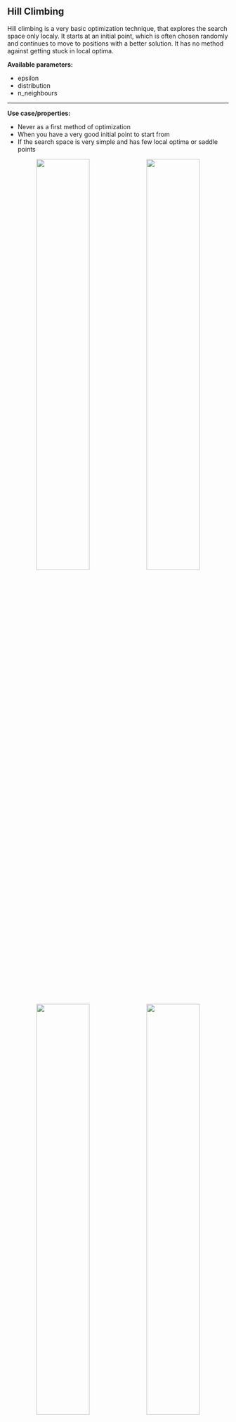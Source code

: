 ## Hill Climbing

Hill climbing is a very basic optimization technique, that explores the search space only localy. It starts at an initial point, which is often chosen randomly and continues to move to positions with a better solution. It has no method against getting stuck in local optima.

**Available parameters:**
- epsilon
- distribution
- n_neighbours

---

**Use case/properties:**
- Never as a first method of optimization
- When you have a very good initial point to start from
- If the search space is very simple and has few local optima or saddle points

<p align="center">
<img src="./plots/search_paths/HillClimbing [('epsilon', 0.03)].png" width= 49%/>
<img src="./plots/search_paths/HillClimbing [('epsilon', 0.1)].png" width= 49%/>
</p>

<p align="center">
<img src="./plots/search_paths/HillClimbing [('distribution', 'laplace')].png" width= 49%/>
<img src="./plots/search_paths/HillClimbing [('distribution', 'logistic')].png" width= 49%/>
</p>


<br>

## Stochastic Hill Climbing
Stochastic hill climbing extends the normal hill climbing by a simple method against getting stuck in local optima. It has a parameter you can set, that determines the probability to accept worse solutions as a next position.

**Available parameters:**
- epsilon
- distribution
- n_neighbours
- p_down

---

**Use case/properties:**
- Never as a first method of optimization
- When you have a very good initial point to start from

<p align="center">
<img src="./plots/search_paths/StochasticHillClimbing [('p_down', 0.1)].png" width= 49%/>
<img src="./plots/search_paths/StochasticHillClimbing [('p_down', 0.3)].png" width= 49%/>
</p>

<p align="center">
<img src="./plots/search_paths/StochasticHillClimbing [('p_down', 0.5)].png" width= 49%/>
<img src="./plots/search_paths/StochasticHillClimbing [('p_down', 0.9)].png" width= 49%/>
</p>

<br>

## Tabu Search

Tabu search is a metaheuristic method, that explores new positions like hill climbing but memorizes previous positions and avoids those. This helps finding new trajectories through the search space.

**Available parameters:**
- epsilon
- distribution
- n_neighbours
- tabu_memory

---

**Use case/properties:**
- When you have a good initial point to start from

<p align="center">
<img src="./plots/search_paths/TabuSearch [('tabu_memory', 1)].png" width= 49%/>
<img src="./plots/search_paths/TabuSearch [('tabu_memory', 3)].png" width= 49%/>
</p>

<p align="center">
<img src="./plots/search_paths/TabuSearch [('tabu_memory', 10)].png" width= 49%/>
<img src="./plots/search_paths/TabuSearch [('tabu_memory', 3), ('epsilon', 0.1)].png" width= 49%/>
</p>

<br>

## Simulated Annealing

Simulated annealing chooses its next possible position similar to hill climbing, but it accepts worse results with a probability that decreases with time:

<p align="center">
  <a href="equation">
    <img src="https://latex.codecogs.com/gif.latex?p%20%3D%20exp%20%5Cleft%20%28%20-%5Cfrac%7B%5CDelta%20f_%7Bnorm%7D%7D%7BT%7D%20%5Cright%20%29">
  </a>
</p>

It simulates a temperature that decreases with each iteration, similar to a material cooling down. The following normalization is used to calculate the probability independent of the metric:

<p align="center">
  <a href="equation">
    <img src="https://latex.codecogs.com/gif.latex?%5CDelta%20f_%7Bnorm%7D%20%3D%20%5Cfrac%7Bf%28y%29%20-%20f%28y%29%7D%7Bf%28y%29%20&plus;%20f%28y%29%7D">
  </a>
</p>

**Available parameters:**
- epsilon
- distribution
- n_neighbours
- start_temp
- annealing_rate
- norm_factor

---

**Use case/properties:**
- When you have a good initial point to start from, but expect the surrounding search space to be very complex
- Good as a second method of optimization

<p align="center">
<img src="./plots/search_paths/SimulatedAnnealing [('annealing_rate', 0.8)].png" width= 49%/>
<img src="./plots/search_paths/SimulatedAnnealing [('annealing_rate', 0.9)].png" width= 49%/>
</p>
